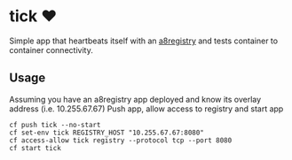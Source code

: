 # tick ❤
Simple app that heartbeats itself with an [a8registry](https://github.com/amalgam8/registry) 
and tests container to container connectivity.

## Usage
Assuming you have an a8registry app deployed and know its overlay address (i.e. 10.255.67.67)
Push app, allow access to registry and start app
```
cf push tick --no-start
cf set-env tick REGISTRY_HOST "10.255.67.67:8080"
cf access-allow tick registry --protocol tcp --port 8080
cf start tick
```
